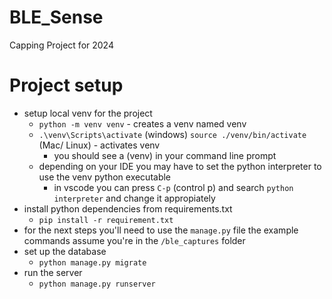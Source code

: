 # BLE_Sense
Capping Project for 2024

# Project setup
- setup local venv for the project
    - `python -m venv venv` - creates a venv named venv
    - `.\venv\Scripts\activate` (windows) `source ./venv/bin/activate` (Mac/ Linux) - activates venv
        - you should see a (venv) in your command line prompt
    - depending on your IDE you may have to set the python interpreter to use the venv python executable
        - in vscode you can press `C-p` (control p) and search `python interpreter` and change it appropiately
- install python dependencies from requirements.txt
    - `pip install -r requirement.txt`
- for the next steps you'll need to use the `manage.py` file the example commands assume you're in the `/ble_captures` folder
- set up the database
    - `python manage.py migrate`
- run the server
    - `python manage.py runserver`
